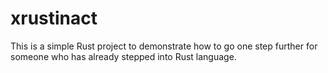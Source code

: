# xrustinact

This is a simple Rust project to demonstrate how to go one step further for someone who has already stepped into Rust language.